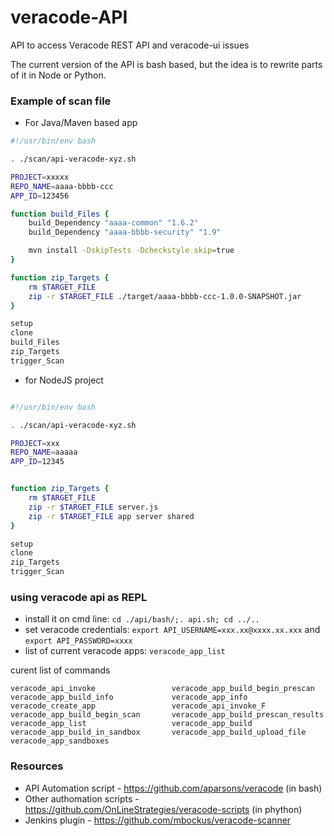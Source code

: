 # veracode-API
API to access Veracode REST API and veracode-ui issues

The current version of the API is bash based, but the idea is to rewrite parts of it in Node or Python.

### Example of scan file

* For Java/Maven based app

```bash
#!/usr/bin/env bash

. ./scan/api-veracode-xyz.sh

PROJECT=xxxxx
REPO_NAME=aaaa-bbbb-ccc
APP_ID=123456

function build_Files {
    build_Dependency "aaaa-common" "1.6.2"
    build_Dependency "aaaa-bbbb-security" "1.9"

    mvn install -DskipTests -Dcheckstyle.skip=true
}

function zip_Targets {
    rm $TARGET_FILE
    zip -r $TARGET_FILE ./target/aaaa-bbbb-ccc-1.0.0-SNAPSHOT.jar
}

setup
clone
build_Files
zip_Targets
trigger_Scan
```

* for NodeJS project

```bash

#!/usr/bin/env bash

. ./scan/api-veracode-xyz.sh

PROJECT=xxx
REPO_NAME=aaaaa
APP_ID=12345


function zip_Targets {
    rm $TARGET_FILE
    zip -r $TARGET_FILE server.js
    zip -r $TARGET_FILE app server shared
}

setup
clone
zip_Targets
trigger_Scan
```


### using veracode api as REPL

* install it on cmd line: ```cd ./api/bash/;. api.sh; cd ../..```
* set veracode credentials: ```export API_USERNAME=xxx.xx@xxxx.xx.xxx``` and ```export API_PASSWORD=xxxx```
* list of current veracode apps: ```veracode_app_list```

curent list of commands

```
veracode_api_invoke                 veracode_app_build_begin_prescan    
veracode_app_build_info             veracode_app_info                   
veracode_create_app                 veracode_api_invoke_F               
veracode_app_build_begin_scan       veracode_app_build_prescan_results  
veracode_app_list                   veracode_app_build                  
veracode_app_build_in_sandbox       veracode_app_build_upload_file      
veracode_app_sandboxes             
```


### Resources

* API Automation script - https://github.com/aparsons/veracode (in bash)
* Other authomation scripts - https://github.com/OnLineStrategies/veracode-scripts (in phython)
* Jenkins plugin - https://github.com/mbockus/veracode-scanner

